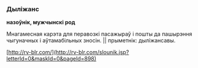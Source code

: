 ### Дыліжанс
**назоўнік, мужчынскі род**

Мнагамесная карэта для перавозкі пасажыраў і пошты да пашырэння чыгуначных і аўтамабільных зносін. || прыметнік: дыліжансавы.

<a rel="author">[http://rv-blr.com/](http://rv-blr.com/slounik.jsp?letterId=0&maskId=0&pageId=898)</a>
